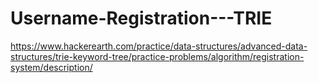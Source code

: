 # Username-Registration---TRIE

https://www.hackerearth.com/practice/data-structures/advanced-data-structures/trie-keyword-tree/practice-problems/algorithm/registration-system/description/
